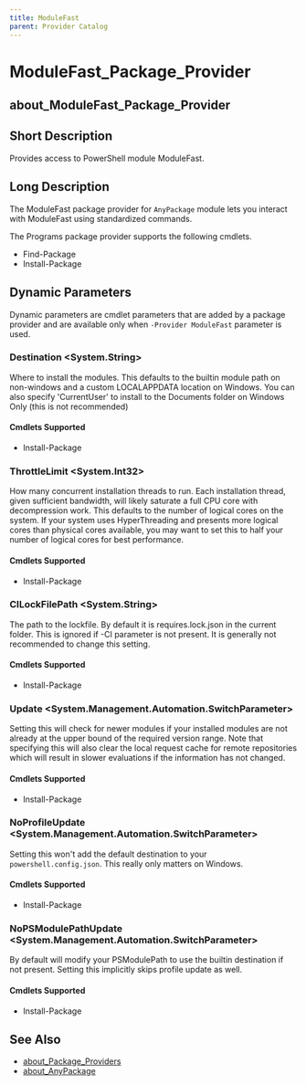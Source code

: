 ```yaml
---
title: ModuleFast
parent: Provider Catalog
---
```


# ModuleFast_Package_Provider

## about_ModuleFast_Package_Provider

## Short Description

Provides access to PowerShell module ModuleFast.

## Long Description

The ModuleFast package provider for `AnyPackage` module lets you interact with
ModuleFast using standardized commands.

The Programs package provider supports the following cmdlets.

- Find-Package
- Install-Package

## Dynamic Parameters

Dynamic parameters are cmdlet parameters that are added by a package provider
and are available only when `-Provider ModuleFast` parameter is used.

### Destination \<System.String\>

Where to install the modules. This defaults to the builtin module path on
non-windows and a custom LOCALAPPDATA location on Windows. You can also specify
'CurrentUser' to install to the Documents folder on Windows Only (this is not
recommended)

#### Cmdlets Supported

- Install-Package

### ThrottleLimit \<System.Int32\>

How many concurrent installation threads to run. Each installation thread, given
sufficient bandwidth, will likely saturate a full CPU core with decompression
work. This defaults to the number of logical cores on the system. If your system
uses HyperThreading and presents more logical cores than physical cores
available, you may want to set this to half your number of logical cores for
best performance.

#### Cmdlets Supported

- Install-Package

### CILockFilePath \<System.String\>

The path to the lockfile. By default it is requires.lock.json in the current
folder. This is ignored if -CI parameter is not present. It is generally not
recommended to change this setting.

#### Cmdlets Supported

- Install-Package

### Update \<System.Management.Automation.SwitchParameter\>

Setting this will check for newer modules if your installed modules are not
already at the upper bound of the required version range. Note that specifying
this will also clear the local request cache for remote repositories which will
result in slower evaluations if the information has not changed.

#### Cmdlets Supported

- Install-Package

### NoProfileUpdate \<System.Management.Automation.SwitchParameter\>

Setting this won't add the default destination to your `powershell.config.json`.
This really only matters on Windows.

#### Cmdlets Supported

- Install-Package

### NoPSModulePathUpdate \<System.Management.Automation.SwitchParameter\>

By default will modify your PSModulePath to use the builtin destination if not
present. Setting this implicitly skips profile update as well.

#### Cmdlets Supported

- Install-Package

## See Also

- [about_Package_Providers](../../reference/about_Package_Providers.md)
- [about_AnyPackage](../../reference/about_AnyPackage.md)
